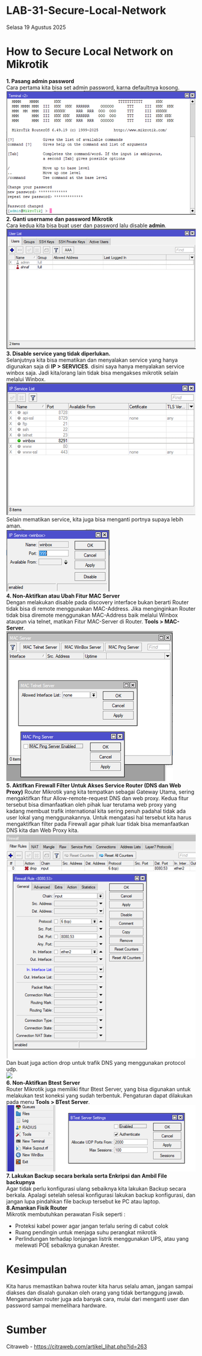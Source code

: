 # LAB-31-Secure-Local-Network
Selasa 19 Agustus 2025  

# How to Secure Local Network on Mikrotik  
  **1. Pasang admin password**  
     Cara pertama kita bisa set admin password, karna defaultnya kosong.    
     ![](IMAGES/admpass.PNG)  
  **2. Ganti username dan password Mikrotik**  
     Cara kedua kita bisa buat user dan password lalu disable **admin**.  
     ![](IMAGES/adminselalubenarsaatbercakap.PNG)  
  **3. Disable service yang tidak diperlukan.**  
     Selanjutnya kita bisa mematikan dan menyalakan service yang hanya digunakan saja di **IP > SERVICES**. disini saya hanya menyalakan service winbox saja. Jadi kita/orang lain tidak bisa mengakses mikrotik selain melalui Winbox.  
     ![](IMAGES/serpis.PNG)  
     Selain mematikan service, kita juga bisa menganti portnya supaya lebih aman.  
     ![](IMAGES/999.PNG)  
  **4. Non-Aktifkan atau Ubah Fitur MAC Server**  
     Dengan melakukan disable pada discovery interface bukan berarti Router tidak bisa di remote menggunakan MAC-Address. Jika menginginkan Router tidak bisa diremote menggunakan MAC-Address baik melalui Winbox ataupun via telnet, matikan Fitur MAC-Server di Router. **Tools > MAC-Server**.  
     ![](IMAGES/telnet.PNG)  
  **5. Aktifkan Firewall Filter Untuk Akses Service Router (DNS dan Web Proxy)**
     Router Mikrotik yang kita tempatkan sebagai Gateway Utama, sering mengaktifkan fitur Allow-remote-request DNS dan web proxy. Kedua fitur tersebut bisa dimanfaatkan oleh pihak luar terutama web proxy yang kadang membuat trafik international kita sering penuh padahal tidak ada user lokal yang menggunakannya. Untuk mengatasi hal tersebut kita harus mengaktifkan filter pada Firewall agar pihak luar tidak bisa memanfaatkan DNS kita dan Web Proxy kita.  
     ![](IMAGES/firewal.PNG)  
Dan buat juga action drop untuk trafik DNS yang menggunakan protocol udp.  
     ![](IMAGES/)  
  **6. Non-Aktifkan Btest Server**  
     Router Mikrotik juga memiliki fitur Btest Server, yang bisa digunakan untuk melakukan test koneksi yang sudah terbentuk. Pengaturan dapat dilakukan pada menu **Tools > BTest Server**.   
     ![](IMAGES/betatest.PNG)   
  **7. Lakukan Backup secara berkala serta Enkripsi dan Ambil File backupnya**  
      Agar tidak perlu konfigurasi ulang sebaiknya kita lakukan Backup secara berkala. Apalagi setelah selesai konfigurasi lakukan backup konfigurasi, dan jangan lupa pindahkan file backup tersebut ke PC atau laptop.    
  **8.Amankan Fisik Router**  
Mikrotik membutuhkan perawatan Fisik seperti :  
- Proteksi kabel power agar jangan terlalu sering di cabut colok  
- Ruang pendingin untuk menjaga suhu perangkat mikrotik  
- Perlindungan terhadap lonjangan listrik menggunakan UPS, atau yang melewati POE sebaiknya gunakan Arester.  

# Kesimpulan
  Kita harus memastikan bahwa router kita harus selalu aman, jangan sampai diakses dan disalah gunakan oleh orang yang tidak bertanggung jawab. Mengamankan router juga ada banyak cara, mulai dari menganti user dan password sampai memelihara hardware.   
  
# Sumber
Citraweb - https://citraweb.com/artikel_lihat.php?id=263  
